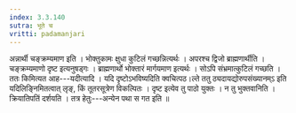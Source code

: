 ```yaml
---
index: 3.3.140
sutra: भूते च
vritti: padamanjari
---
```


 अन्नार्थी चङ्क्रम्यमाण इति । भोक्तुकामः क्षुधा कुटिलं गच्छन्नित्यर्थः । अपरश्च द्विजो ब्राह्मणार्थीति । चङ्क्रम्यमाणो दृष्ट इत्यनुषड्गः । ब्राह्मणार्थो भोक्तारं मार्गयमाण इत्यर्थः । सोऽपि संभ्रमात्कुटिलं गच्छति । ततः किमित्यत आह---यदीत्यादि । यदि दृष्टोऽभविष्यदिति क्वचित्पठ।ल्ते ततु ठ्यदायद्योरुपसंख्यानम्ऽ इति यदिलिङ्निमितत्वात् लृङ्, किं तूतरसूत्रेण विकल्पितः । दृष्ट इत्येव तु पाठो युक्तः । न तु भुक्तवानिति । क्रियातिपतिं दर्शयति । तत्र हेतुः---अन्येन पथा स गत इति ॥